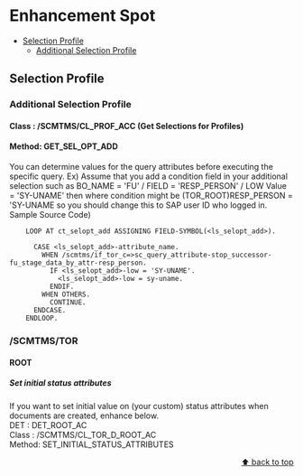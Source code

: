 <a name="top"></a>

# Enhancement Spot

- [Selection Profile](#SelectionProfile)
  - [Additional Selection Profile](#AdditionalSelectionProfile)

## Selection Profile
### Additional Selection Profile
#### Class : /SCMTMS/CL_PROF_ACC  (Get Selections for Profiles)
#### Method: GET_SEL_OPT_ADD
You can determine values for the query attributes before executing the specific query.
Ex) Assume that you add a condition field in your additional selection such as
    BO_NAME = 'FU' / FIELD = 'RESP_PERSON' / LOW Value = 'SY-UNAME'
    then where condition might be (TOR_ROOT)RESP_PERSON = 'SY-UNAME so you should change this to SAP user ID who logged in.
Sample Source Code)
``` abap
    LOOP AT ct_selopt_add ASSIGNING FIELD-SYMBOL(<ls_selopt_add>).

      CASE <ls_selopt_add>-attribute_name.
        WHEN /scmtms/if_tor_c=>sc_query_attribute-stop_successor-fu_stage_data_by_attr-resp_person.
          IF <ls_selopt_add>-low = 'SY-UNAME'.
            <ls_selopt_add>-low = sy-uname.
          ENDIF.
        WHEN OTHERS.
          CONTINUE.
      ENDCASE.
    ENDLOOP.
```

### /SCMTMS/TOR
#### ROOT
##### Set initial status attributes
If you want to set initial value on (your custom) status attributes when documents are created,
enhance below.<br>
DET   : DET_ROOT_AC<br>
Class : /SCMTMS/CL_TOR_D_ROOT_AC<br>
Method: SET_INITIAL_STATUS_ATTRIBUTES

<p align="right"><a href="#top">⬆️ back to top</a></p>
